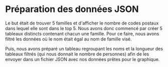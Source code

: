 # Préparation des données JSON
Le but était de trouver 5 familles et d'afficher le nombre de codes postaux dans lequel elle sont dans le top 5.
Nous avons donc commencé par créer 5 tableaux distincts contenant chacun une famille. Pour ce faire, nous avons filtré les données où le nom était égal au nom de famille visé.

Puis, nous avons préparé un tableau regroupant les noms et la longueur des tableaux filtrés (qui nous donnait le nombre de personnes) afin de les envoyer dans un fichier JSON avec nos données prêtes pour le graphique.
